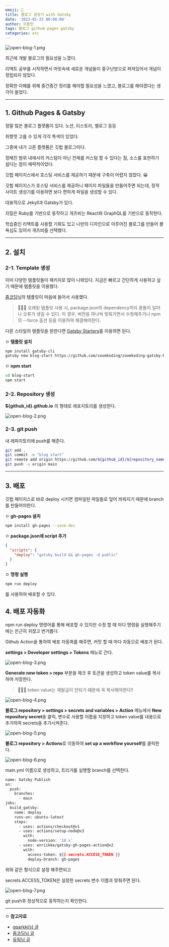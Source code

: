 ```yaml
---
emoji: 📖
title: 블로그 생성기 with Gatsby
date: '2023-01-23 00:00:00'
author: 이용민
tags: 블로그 github-pages gatsby 
categories: etc
---
```


![open-blog-1.png](open-blog-1.png)

최근에 개발 블로그의 필요성을 느꼈다.

리액트 공부를 시작하면서 머릿속에 새로운 개념들이 중구난방으로 퍼져있어서 개념이 정립되지 않았다.

정확한 이해를 위해 중간중간 정리를 해야할 필요성을 느꼈고, 블로그를 해야겠다는 생각이 들었다.

***

## 1. Github Pages & Gatsby

정말 많은 블로그 플랫폼이 있다. 노션, 티스토리, 벨로그 등등

취향껏 고를 수 있게 각각 특색이 있었다.

그중에 내가 고른 플랫폼은 깃헙 블로그이다.

정해진 범위 내에서의 커스텀이 아닌 전체를 커스텀 할 수 있다는 점, 소스를 표현하기 쉽다는 점이 매력적이었다.

깃헙 페이지스에서 호스팅 서비스를 제공하기 때문에 구축이 어렵지 않았다. 😀

깃헙 페이지스가 호스팅 서비스를 제공하니 페이지 파일들을 만들어주면 되는데, 정적 사이트 생성기를 이용하면 보다 편하게 파일을 생성할 수 있다.

대표적으로 Jekyll과 Gatsby가 있다.

지킬은 Ruby를 기반으로 동작하고 개츠비는 React와 GraphQL를 기반으로 동작한다.

학습중인 리액트를 사용할 기회도 있고 나만의 디자인으로 이루어진 블로그를 만들어 볼 욕심도 있어서 개츠비를 선택했다.

***

## 2. 설치

### 2-1. Template 생성

이미 다양한 템플릿들이 패키지로 많이 나와있다.
지금은 빠르고 간단하게 사용하고 싶기 때문에 템플릿을 이용했다.

[줌코딩](https://github.com/zoomkoding/zoomkoding-gatsby-blog)님의 템플릿이 마음에 들어서 사용했다.

> 🙋🏻‍♂️ 오래된 템플릿 사용 시, package.json의 dependency끼리 충돌이 일어나 오류가 생길 수 있다.
> 이 경우, 버전을 하나씩 맞춰가면서 수정해주거나 npm의 --force 옵션 등을 이용하여 해결해야한다.

다른 스타일의 템플릿을 원한다면 [Gatsby Starters](https://www.gatsbyjs.com/starters)를 이용하면 된다.

ㅇ **템플릿 설치**

```bash
npm install gatsby-cli
gatsby new blog-start https://github.com/zoomkoding/zoomkoding-gatsby-blog
```

ㅇ **npm start**

```bash
cd blog-start
npm start
```

### 2-2. Repository 생성

**${github_id}.github.io**  의 형태로 레포지토리를 생성한다.

![open-blog-2.png](open-blog-2.png)

### 2-3. git push

내 레파지토리에 push를 해준다.

```bash
git add .
git commit -m "blog start"
git remote add origin https://github.com/${github_id}/${repository_name}.git
git push -u origin main
```

***

## 3. 배포

깃헙 페이지스로 바로 deploy 시키면 컴파일된 파일들로 덮어 씌워지기 때문에 branch를 만들어야한다.

ㅇ **gh-pages 설치**

```bash
npm install gh-pages --save-dev
```

ㅇ **package.json에 script 추가**

```json
{
  "scripts": {
    "deploy": "gatsby build && gh-pages -d public" 
  }
}
```

ㅇ **명령 실행**

```bash
npm run deploy
```

를 사용하여 배포할 수 있다.

## 4. 배포 자동화

npm run deploy 명령어를 통해 배포할 수 있지만
수정 할 때 마다 명령을 실행해주기에는 은근히 귀찮고 번거롭다.

Github Action을 통하여 배포 자동화를 해주면, 커밋 할 때 마다 자동으로 배포가 된다.

**settings > Developer settings > Tokens** 메뉴로 간다.

![open-blog-3.png](open-blog-3.png)

**Generate new token > repo** 부분을 체크 후 토큰을 생성하고 token value를 복사하여 저장한다.
> 🙋🏻‍♂️ token value는 재발급이 안되기 떄문에 꼭 복사해야한다!!

![open-blog-4.png](open-blog-4.png)

**블로그 repository > settings > secrets and variables > Action** 메뉴에서
**New repository secret**을 클릭, 변수로 사용할 이름을 지정하고 token value를 내용으로 추가하여
secrets을 추가시켜준다.

![open-blog-5.png](open-blog-5.png)

**블로그 repository > Actions**로 이동하여 **set up a workflow yourself**를 클릭한다.

![open-blog-6.png](open-blog-6.png)

main.yml 이름으로 생성하고, 트리거를 실행할 branch를 선택한다.

```bash
name: Gatsby Publish
on:
  push:
    branches:
      - main
jobs:
  build_gatsby:
    name: deploy
    runs-on: ubuntu-latest
    steps:
      - uses: actions/checkout@v1
      - uses: actions/setup-node@v3
        with:
          node-version: '18.x'
      - uses: enriikke/gatsby-gh-pages-action@v2
        with:
          access-token: ${{ secrets.ACCESS_TOKEN }}
          deploy-branch: gh-pages
```

위와 같은 형식으로 설정 해주면되고

secrets.ACCESS_TOKEN은 설정한 secrets 변수 이름과 맞춰주면 된다.

![open-blog-7.png](open-blog-7.png)

git push후 정상적으로 동작하는지 확인한다.

***

ㅇ **참고자료**

* [gparkkii님 글](https://velog.io/@gparkkii/build-gatsby-blog)
* [줌코딩님 글](https://www.zoomkoding.com/gatsby-starter-zoomkoding-introduction/)
* [유림님 글](https://milooy.github.io/build-blog-with-gatsby/)
